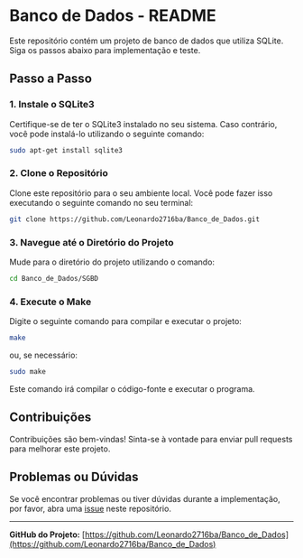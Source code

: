# Banco de Dados - README

Este repositório contém um projeto de banco de dados que utiliza SQLite. Siga os passos abaixo para implementação e teste.

## Passo a Passo

### 1. Instale o SQLite3

Certifique-se de ter o SQLite3 instalado no seu sistema. Caso contrário, você pode instalá-lo utilizando o seguinte comando:

```bash
sudo apt-get install sqlite3
```

### 2. Clone o Repositório

Clone este repositório para o seu ambiente local. Você pode fazer isso executando o seguinte comando no seu terminal:

```bash
git clone https://github.com/Leonardo2716ba/Banco_de_Dados.git
```

### 3. Navegue até o Diretório do Projeto

Mude para o diretório do projeto utilizando o comando:

```bash
cd Banco_de_Dados/SGBD
```

### 4. Execute o Make

Digite o seguinte comando para compilar e executar o projeto:

```bash
make
```

ou, se necessário:

```bash
sudo make
```

Este comando irá compilar o código-fonte e executar o programa.

## Contribuições

Contribuições são bem-vindas! Sinta-se à vontade para enviar pull requests para melhorar este projeto.

## Problemas ou Dúvidas

Se você encontrar problemas ou tiver dúvidas durante a implementação, por favor, abra uma [issue](https://github.com/Leonardo2716ba/Banco_de_Dados/issues) neste repositório.

---

**GitHub do Projeto:** [https://github.com/Leonardo2716ba/Banco_de_Dados](https://github.com/Leonardo2716ba/Banco_de_Dados)
